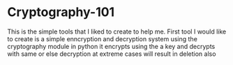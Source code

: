 # Cryptography-101
This is the simple tools that I liked to create to help me.
First tool I would like to create is a simple enncryption and decryption system using the cryptography module in python
it encrypts using the a key and decrypts with same or else decryption at extreme cases will result in deletion also
